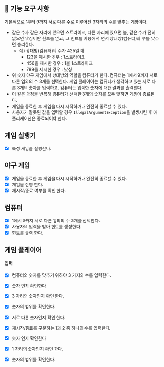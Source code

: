 ## 🚀 기능 요구 사항

기본적으로 1부터 9까지 서로 다른 수로 이루어진 3자리의 수를 맞추는 게임이다.

- 같은 수가 같은 자리에 있으면 스트라이크, 다른 자리에 있으면 볼, 같은 수가 전혀 없으면 낫싱이란 힌트를 얻고, 그 힌트를 이용해서 먼저 상대방(컴퓨터)의 수를 맞추면 승리한다.
    - 예) 상대방(컴퓨터)의 수가 425일 때
        - 123을 제시한 경우 : 1스트라이크
        - 456을 제시한 경우 : 1볼 1스트라이크
        - 789를 제시한 경우 : 낫싱
- 위 숫자 야구 게임에서 상대방의 역할을 컴퓨터가 한다. 컴퓨터는 1에서 9까지 서로 다른 임의의 수 3개를 선택한다. 게임 플레이어는 컴퓨터가 생각하고 있는 서로 다른 3개의 숫자를 입력하고, 컴퓨터는 입력한 숫자에 대한
  결과를 출력한다.
- 이 같은 과정을 반복해 컴퓨터가 선택한 3개의 숫자를 모두 맞히면 게임이 종료된다.
- 게임을 종료한 후 게임을 다시 시작하거나 완전히 종료할 수 있다.
- 사용자가 잘못된 값을 입력할 경우 `IllegalArgumentException`을 발생시킨 후 애플리케이션은 종료되어야 한다.

## 게임 실행기
-   [x] 특정 게임을 실행한다.

## 야구 게임
-   [x] 게임을 종료한 후 게임을 다시 시작하거나 완전히 종료할 수 있다.
-   [x] 게임을 진행 한다.
-   [x] 재시작/종료 여부를 확인 한다.

## 컴퓨터
-   [x] 1에서 9까지 서로 다른 임의의 수 3개를 선택한다.
-   [x] 사용자의 입력을 받아 힌트를 생성한다.
-   [x] 힌트를 출력 한다.

## 게임 플레이어

#### 입력
-   [x] 컴퓨터의 숫자를 맞추기 위하야 3 가지의 수를 입력한다.
-   [x] 숫자 인지 확인한다
-   [x] 3 자리의 숫자인지 확인 한다.
-   [x] 숫자의 범위를 확인한다.
-   [x] 서로 다른 숫자인지 확인 한다.

-   [x] 재시작/종료를 구분하는 1과 2 중 하나의 수를 입력한다.
-   [x] 숫자 인지 확인한다
-   [x] 1 자리의 숫자인지 확인 한다.
-   [x] 숫자의 범위를 확인한다.
    